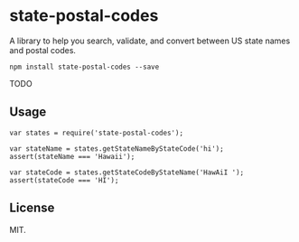 # state-postal-codes

A library to help you search, validate, and convert between US state names and postal codes.

```
npm install state-postal-codes --save
```

TODO

## Usage

```
var states = require('state-postal-codes');

var stateName = states.getStateNameByStateCode('hi');
assert(stateName === 'Hawaii');

var stateCode = states.getStateCodeByStateName('HawAiI ');
assert(stateCode === 'HI');
```

## License

MIT.